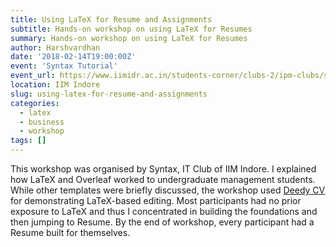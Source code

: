 ```yaml
---
title: Using LaTeX for Resume and Assignments
subtitle: Hands-on workshop on using LaTeX for Resumes
summary: Hands-on workshop on using LaTeX for Resumes
author: Harshvardhan
date: '2018-02-14T19:00:00Z'
event: 'Syntax Tutorial'
event_url: https://www.iimidr.ac.in/students-corner/clubs-2/ipm-clubs/special-interest-group-sig/respawn-the-gamers-group/
location: IIM Indore
slug: using-latex-for-resume-and-assignments
categories:
  - latex
  - business
  - workshop
tags: []
---
```


This workshop was organised by Syntax, IT Club of IIM Indore. I explained how LaTeX and Overleaf worked to undergraduate management students. While other templates were briefly discussed, the workshop used [Deedy CV](https://www.overleaf.com/latex/templates/deedy-cv/bjryvfsjdyxz) for demonstrating LaTeX-based editing. Most participants had no prior exposure to LaTeX and thus I concentrated in building the foundations and then jumping to Resume. By the end of workshop, every participant had a Resume built for themselves.
